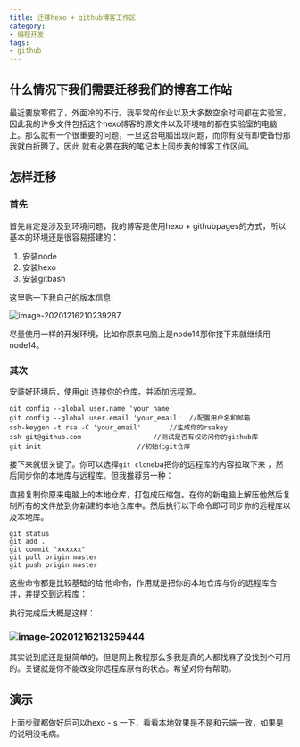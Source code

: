 ```yaml
---
title: 迁移hexo + github博客工作区
category: 
- 编程开发
tags: 
- github
---
```


## 什么情况下我们需要迁移我们的博客工作站

最近要放寒假了，外面冷的不行。我平常的作业以及大多数空余时间都在实验室，因此我的许多文件包括这个hexo博客的源文件以及环境啥的都在实验室的电脑上。那么就有一个很重要的问题，一旦这台电脑出现问题，而你有没有即使备份那我就白折腾了。因此 就有必要在我的笔记本上同步我的博客工作区间。

## 怎样迁移

### 首先

首先肯定是涉及到环境问题，我的博客是使用hexo + githubpages的方式，所以基本的环境还是很容易搭建的：

1. 安装node
2. 安装hexo
3. 安装gitbash

这里贴一下我自己的版本信息:

![image-20201216210239287](https://cdn.jsdelivr.net/gh/John-tlh/blog/images/2020image-20201216210239287.png)

尽量使用一样的开发环境，比如你原来电脑上是node14那你接下来就继续用node14。

### 其次

安装好环境后，使用git 连接你的仓库。并添加远程源。

```
git config --global user.name 'your_name'
git config --global user.email 'your_email'  //配置用户名和邮箱
ssh-keygen -t rsa -C 'your_email'		//生成你的rsakey
ssh git@github.com					//测试是否有权访问你的github库
git init 						//初始化git仓库
```

接下来就很关键了。你可以选择`git clone`ba把你的远程库的内容拉取下来 ，然后同步你的本地库与远程库。但我推荐另一种：

直接复制你原来电脑上的本地仓库，打包成压缩包。在你的新电脑上解压他然后复制所有的文件放到你新建的本地仓库中。然后执行以下命令即可同步你的远程库以及本地库。

```
git status 
git add .
git commit "xxxxxx"
git pull origin master
git push prigin master
```

这些命令都是比较基础的给i他命令，作用就是把你的本地仓库与你的远程库合并，并提交到远程库：

执行完成后大概是这样：

### ![image-20201216213259444](https://cdn.jsdelivr.net/gh/John-tlh/blog/images/2020image-20201216213259444.png)

其实说到底还是挺简单的，但是网上教程那么多我是真的人都找麻了没找到个可用的。关键就是你不能改变你远程库原有的状态。希望对你有帮助。

## 演示

上面步骤都做好后可以hexo - s 一下，看看本地效果是不是和云端一致，如果是的说明没毛病。

<!-- more -->